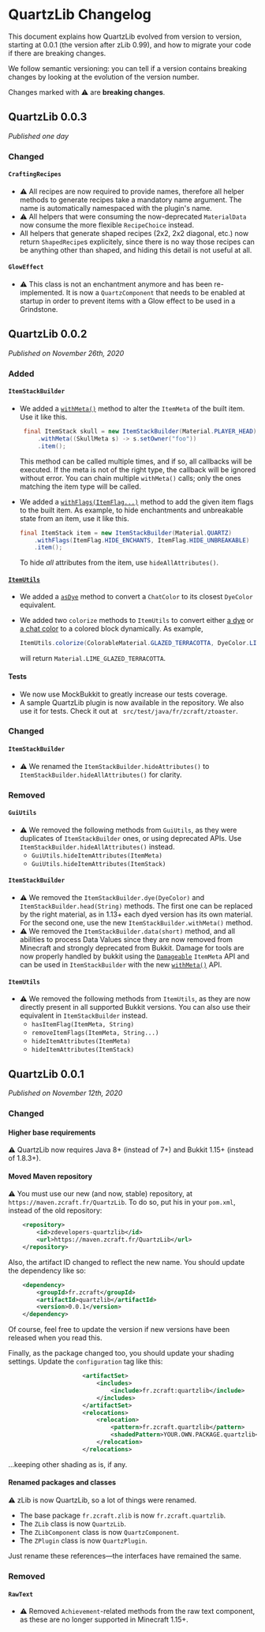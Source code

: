 # QuartzLib Changelog

This document explains how QuartzLib evolved from version to version, starting at 0.0.1 (the version after zLib 0.99), and how to migrate your code if there are breaking changes.

We follow semantic versioning: you can tell if a version contains breaking changes by looking at the evolution of the version number.

Changes marked with :warning: are **breaking changes**.

## QuartzLib 0.0.3

_Published one day_

### Changed

#### `CraftingRecipes`
- :warning: All recipes are now required to provide names, therefore all helper methods to generate recipes take a
  mandatory name argument. The name is automatically namespaced with the plugin's name.
- :warning: All helpers that were consuming the now-deprecated `MaterialData` now consume the more flexible `RecipeChoice` instead.
- All helpers that generate shaped recipes (2x2, 2x2 diagonal, etc.) now return `ShapedRecipe`s explicitely, since there
  is no way those recipes can be anything other than shaped, and hiding this detail is not useful at all.

#### `GlowEffect`
- :warning: This class is not an enchantment anymore and has been re-implemented. It is now a `QuartzComponent` that
  needs to be enabled at startup in order to prevent items with a Glow effect to be used in a Grindstone.

## QuartzLib 0.0.2

_Published on November 26th, 2020_

### Added

#### `ItemStackBuilder`

- We added a [`withMeta()`](https://zdevelopers.github.io/QuartzLib/fr/zcraft/quartzlib/tools/items/ItemStackBuilder.html#withMeta-java.util.function.Consumer-)  method to alter the `ItemMeta` of the built item. Use it like this.

  ```java
   final ItemStack skull = new ItemStackBuilder(Material.PLAYER_HEAD)
       .withMeta((SkullMeta s) -> s.setOwner("foo"))
       .item();
  ```

  This method can be called multiple times, and if so, all callbacks will be executed.
  If the meta is not of the right type, the callback will be ignored without error. You can chain multiple `withMeta()` calls; only the ones matching the item type will be called.

- We added a [`withFlags(ItemFlag...)`](https://zdevelopers.github.io/QuartzLib/fr/zcraft/quartzlib/tools/items/ItemStackBuilder.html#withFlags-org.bukkit.inventory.ItemFlag...-)  method to add the given item flags to the built item. As example, to hide enchantments and unbreakable state from an item, use it like this.

  ```java
  final ItemStack item = new ItemStackBuilder(Material.QUARTZ)
      .withFlags(ItemFlag.HIDE_ENCHANTS, ItemFlag.HIDE_UNBREAKABLE)
      .item();
  ```

  To hide _all_ attributes from the item, use `hideAllAttributes()`.
  
#### [`ItemUtils`](https://zdevelopers.github.io/QuartzLib/fr/zcraft/quartzlib/tools/items/ItemUtils.html)

- We added a [`asDye`](https://zdevelopers.github.io/QuartzLib/fr/zcraft/quartzlib/tools/items/ItemUtils.html#asDye-org.bukkit.ChatColor-) method to convert a `ChatColor` to its closest `DyeColor` equivalent.

- We added two `colorize` methods to `ItemUtils` to convert either [a dye](https://zdevelopers.github.io/QuartzLib/fr/zcraft/quartzlib/tools/items/ItemUtils.html#colorize-fr.zcraft.quartzlib.tools.items.ColorableMaterial-org.bukkit.DyeColor-) or [a chat color](https://zdevelopers.github.io/QuartzLib/fr/zcraft/quartzlib/tools/items/ItemUtils.html#colorize-fr.zcraft.quartzlib.tools.items.ColorableMaterial-org.bukkit.ChatColor-) to a colored block dynamically. As example,
  
  ```java
  ItemUtils.colorize(ColorableMaterial.GLAZED_TERRACOTTA, DyeColor.LIME)
  ```
  
  will return `Material.LIME_GLAZED_TERRACOTTA`.

#### Tests

- We now use MockBukkit to greatly increase our tests coverage.
- A sample QuartzLib plugin is now available in the repository. We also use it for tests. Check it out at ` src/test/java/fr/zcraft/ztoaster`.



### Changed

#### `ItemStackBuilder`

- :warning: We renamed the `ItemStackBuilder.hideAttributes()` to `ItemStackBuilder.hideAllAttributes()` for clarity.



### Removed

#### `GuiUtils`

- :warning: We removed the following methods from `GuiUtils`, as they were duplicates of `ItemStackBuilder` ones, or using deprecated APIs. Use `ItemStackBuilder.hideAllAttributes()` instead.
  - `GuiUtils.hideItemAttributes(ItemMeta)`
  - `GuiUtils.hideItemAttributes(ItemStack)`

#### `ItemStackBuilder`

- :warning: We removed the `ItemStackBuilder.dye(DyeColor)` and `ItemStackBuilder.head(String)` methods.
  The first one can be replaced by the right material, as in 1.13+ each dyed version has its own material.
  For the second one, use the new `ItemStackBuilder.withMeta()` method.
- :warning: We removed the `ItemStackBuilder.data(short)` method, and all abilities to process Data Values
  since they are now removed from Minecraft and strongly deprecated from Bukkit.
  Damage for tools are now properly handled by bukkit using the [`Damageable`](https://hub.spigotmc.org/javadocs/spigot/org/bukkit/inventory/meta/Damageable.html)
  `ItemMeta` API and can be used in `ItemStackBuilder` with the new [`withMeta()`](https://dev.zcraft.fr/docs/quartzlib/fr/zcraft/quartzlib/tools/items/ItemStackBuilder.html#withMeta-java.util.function.Consumer-)
  API.

#### `ItemUtils`

- :warning: We removed the following methods from `ItemUtils`, as they are now directly present in all supported Bukkit versions.
  You can also use their equivalent in `ItemStackBuilder` instead.
  - `hasItemFlag(ItemMeta, String)`
  - `removeItemFlags(ItemMeta, String...)`
  - `hideItemAttributes(ItemMeta)`
  - `hideItemAttributes(ItemStack)`

## QuartzLib 0.0.1

_Published on November 12th, 2020_

### Changed

#### Higher base requirements

:warning: QuartzLib now requires Java 8+ (instead of 7+) and Bukkit 1.15+ (instead of 1.8.3+).

#### Moved Maven repository

:warning: You must use our new (and now, stable) repository, at `https://maven.zcraft.fr/QuartzLib`. To do so, put his in your `pom.xml`, instead of the old repository:

```xml
    <repository>
        <id>zdevelopers-quartzlib</id>
        <url>https://maven.zcraft.fr/QuartzLib</url>
    </repository>
```

Also, the artifact ID changed to reflect the new name. You should update the dependency like so:

```xml
    <dependency>
        <groupId>fr.zcraft</groupId>
        <artifactId>quartzlib</artifactId>
        <version>0.0.1</version>
    </dependency>
```

Of course, feel free to update the version if new versions have been released when you read this.

Finally, as the package changed too, you should update your shading settings. Update the `configuration` tag like this:

```xml
                     <artifactSet>
                         <includes>
                             <include>fr.zcraft:quartzlib</include>
                         </includes>
                     </artifactSet>
                     <relocations>
                         <relocation>
                             <pattern>fr.zcraft.quartzlib</pattern>
                             <shadedPattern>YOUR.OWN.PACKAGE.quartzlib</shadedPattern>
                         </relocation>
                     </relocations>
```

…keeping other shading as is, if any.

#### Renamed packages and classes

:warning: zLib is now QuartzLib, so a lot of things were renamed.

- The base package `fr.zcraft.zlib` is now `fr.zcraft.quartzlib`.
- The `ZLib` class is now `QuartzLib`.
- The `ZLibComponent` class is now `QuartzComponent`.
- The `ZPlugin` class is now `QuartzPlugin`.

Just rename these references—the interfaces have remained the same.

### Removed

#### `RawText`

- :warning: Removed `Achievement`-related methods from the raw text component, as these are no longer supported in Minecraft 1.15+.
